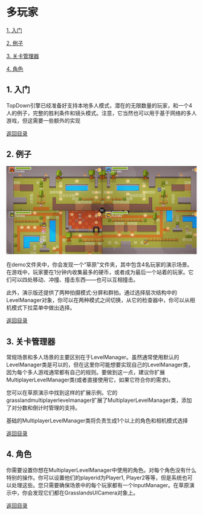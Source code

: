  <span id="mulu"></span>

# 多玩家              

[1. 入门](#1)  
 
[2. 例子](#2)  
 
[3. 关卡管理器](#3) 
 
[4. 角色](#4) 

<p id="1"></p>              

## 1. 入门
 
TopDown引擎已经准备好支持本地多人模式，潜在的无限数量的玩家，和一个4人的例子，完整的胜利条件和镜头模式。注意，它当然也可以用于基于网络的多人游戏，但这需要一些额外的实现
 
[返回目录](#mulu)

<p id="2"></p>              

## 2. 例子
 
 ![示例图片](/images/multiplayer-1.png)
 
 在demo文件夹中，你会发现一个“草原”文件夹，其中包含4名玩家的演示场景。在游戏中，玩家要在1分钟内收集最多的硬币，或者成为最后一个站着的玩家。它们可以四处移动、冲撞、撞击东西——也可以互相撞击。

此外，演示版还提供了两种拍摄模式:分屏和群拍。通过选择层次结构中的LevelManager对象，你可以在两种模式之间切换，从它的检查器中，你可以从相机模式下拉菜单中做出选择。

[返回目录](#mulu)

<p id="3"></p>              

## 3. 关卡管理器
 
常规场景和多人场景的主要区别在于LevelManager。虽然通常使用默认的LevelManager类是可以的，但在这里你可能想要实现自己的LevelManager类，因为每个多人游戏通常都有自己的规则。要做到这一点，建议你扩展MultiplayerLevelManager类(或者直接使用它，如果它符合你的需求)。

您可以在草原演示中找到这样的扩展示例。它的grasslandmultiplayerlevelmanager扩展了MultiplayerLevelManager类，添加了对分数和倒计时管理的支持。

基础的MultiplayerLevelManager类将负责生成1个以上的角色和相机模式选择
 
[返回目录](#mulu)

<p id="4"></p>              

## 4. 角色
 
你需要设置你想在MultiplayerLevelManager中使用的角色。对每个角色没有什么特别的操作。你可以设置他们的playerid为Player1, Player2等等，但是系统也可以处理这些。您只需要确保场景中的每个玩家都有一个InputManager。在草原演示中，你会发现它们都在GrasslandsUICamera对象上。
 
[返回目录](#mulu)